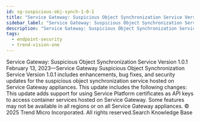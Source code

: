 ```yaml
---
id: sg-suspicious-obj-synch-1-0-1
title: "Service Gateway: Suspicious Object Synchronization Service Version 1.0.1"
sidebar_label: "Service Gateway: Suspicious Object Synchronization Service Version 1.0.1"
description: "Service Gateway: Suspicious Object Synchronization Service Version 1.0.1"
tags:
  - endpoint-security
  - trend-vision-one
---
```


 Service Gateway: Suspicious Object Synchronization Service Version 1.0.1 February 13, 2023—Service Gateway Suspicious Object Synchronization Service Version 1.0.1 includes enhancements, bug fixes, and security updates for the suspicious object synchronization service hosted on Service Gateway appliances. This update includes the following changes: This update adds support for using Service Platform certificates as API keys to access container services hosted on Service Gateway. Some features may not be available in all regions or on all Service Gateway appliances. © 2025 Trend Micro Incorporated. All rights reserved.Search Knowledge Base